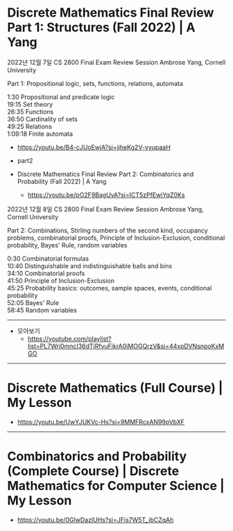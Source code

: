 # Discrete Mathematics Final Review Part 1: Structures (Fall 2022) | A Yang

2022년 12월 7일
CS 2800 Final Exam Review Session
Ambrose Yang, Cornell University

Part 1: Propositional logic, sets, functions, relations, automata

1:30 Propositional and predicate logic<br>
19:15 Set theory<br>
26:35 Functions<br>
36:50 Cardinality of sets<br>
49:25 Relations<br>
1:09:18 Finite automata<br>

- https://youtu.be/B4-cJUoEwjA?si=jiheKg2V-vyupaaH

- part2
 - Discrete Mathematics Final Review Part 2: Combinatorics and Probability (Fall 2022) | A Yang
   - https://youtu.be/pO2F9BagUvA?si=ICT5zPfEwiYqZ0Ks

2022년 12월 8일
CS 2800 Final Exam Review Session
Ambrose Yang, Cornell University

Part 2: Combinations, Stirling numbers of the second kind, occupancy problems, combinatorial proofs, Principle of Inclusion-Exclusion, conditional probability, Bayes' Rule, random variables
<br>

0:30 Combinatorial formulas<br>
10:40 Distinguishable and indistinguishable balls and bins<br>
34:10 Combinatorial proofs<br>
41:50 Principle of Inclusion-Exclusion<br>
45:25 Probability basics: outcomes, sample spaces, events, conditional probability<br>
52:05 Bayes' Rule<br>
58:45 Random variables<br>


<hr>

- 모아보기 
  - https://youtube.com/playlist?list=PL7Wri0mncI36dTjRfvuFikrA0iMOGQrzV&si=44xpDVNsnpoKxMGO

<hr>

# Discrete Mathematics (Full Course) | My Lesson

- https://youtu.be/UwYJUKVc-Hs?si=9MMFRcxAN99pVbXF

<hr>

# Combinatorics and Probability (Complete Course) | Discrete Mathematics for Computer Science | My Lesson

- https://youtu.be/0GIwDazlUHs?si=JFis7W5T_jbCZqAh